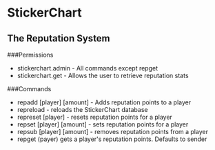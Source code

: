 StickerChart
============

The Reputation System
---------------------

###Permissions
* stickerchart.admin - All commands except repget
* stickerchart.get - Allows the user to retrieve reputation stats

###Commands
* repadd [player] [amount] - Adds reputation points to a player
* repreload - reloads the StickerChart database
* represet [player] - resets reputation points for a player
* repset [player] [amount] - sets reputation points for a player
* repsub [player] [amount] - removes reputation points from a player
* repget (payer) gets a player's reputation points. Defaults to sender